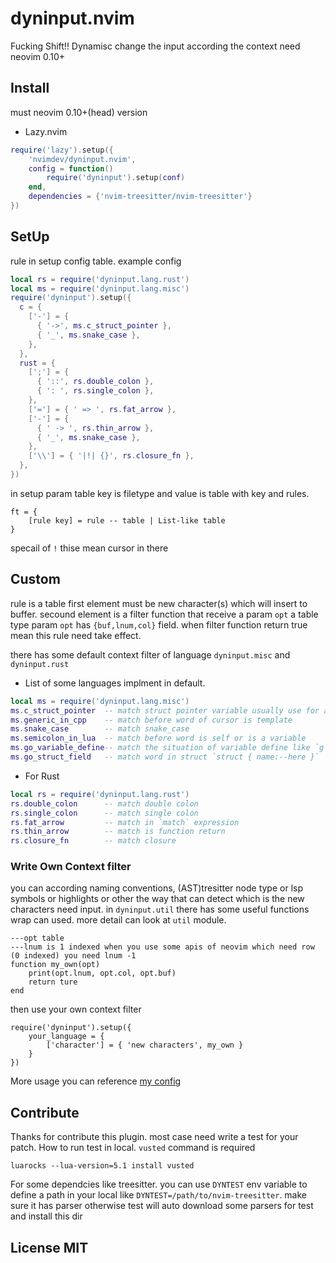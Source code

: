 # dyninput.nvim

Fucking Shift!!
Dynamisc change the input according the context need neovim 0.10+

## Install

must neovim 0.10+(head) version

- Lazy.nvim

```lua
require('lazy').setup({
    'nvimdev/dyninput.nvim',
    config = function()
        require('dyninput').setup(conf)
    end,
    dependencies = {'nvim-treesitter/nvim-treesitter'}
})
```

## SetUp

rule in setup config table. example config

```lua
local rs = require('dyninput.lang.rust')
local ms = require('dyninput.lang.misc')
require('dyninput').setup({
  c = {
    ['-'] = {
      { '->', ms.c_struct_pointer },
      { '_', ms.snake_case },
    },
  },
  rust = {
    [';'] = {
      { '::', rs.double_colon },
      { ': ', rs.single_colon },
    },
    ['='] = { ' => ', rs.fat_arrow },
    ['-'] = {
      { ' -> ', rs.thin_arrow },
      { '_', ms.snake_case },
    },
    ['\\'] = { '|!| {}', rs.closure_fn },
  },
})
```

in setup param table key is filetype and value is table with key and rules.
```
ft = {
    [rule key] = rule -- table | List-like table
}
```
specail of `!` thise mean cursor in there

## Custom

rule is a table first element must be new character(s) which will insert to buffer.
secound element is a filter function that receive a param `opt` a table type param
`opt` has `{buf,lnum,col}` field. when filter function return true mean this rule need
take effect.

there has some default context filter of language `dyninput.misc` and `dyninput.rust`

- List of some languages implment in default.

```lua
local ms = require('dyninput.lang.misc')
ms.c_struct_pointer  -- match struct pointer variable usually use for arrow symbol `&strcut->field`
ms.generic_in_cpp    -- match before word of cursor is template
ms.snake_case        -- match snake_case
ms.semicolon_in_lua  -- match before word is self or is a variable
ms.go_variable_define-- match the situation of variable define like `g :=` `g,x :=`
ms.go_struct_field   -- match word in struct `struct { name:--here }`
```

- For Rust

```lua
local rs = require('dyninput.lang.rust')
rs.double_colon      -- match double colon
rs.single_colon      -- match single colon
rs.fat_arrow         -- match in `match` expression
rs.thin_arrow        -- match is function return
rs.closure_fn        -- match closure
```

### Write Own Context filter

you can according naming conventions, (AST)tresitter node type or lsp symbols or
highlights or other the way that can detect which is the new characters need input.
in `dyninput.util` there has some useful functions wrap can used. more detail can look at `util` module.

```
---opt table
---lnum is 1 indexed when you use some apis of neovim which need row (0 indexed) you need lnum -1
function my_own(opt)
    print(opt.lnum, opt.col, opt.buf)
    return ture
end
```

then use your own context filter

```
require('dyninput').setup({
    your_language = {
        ['character'] = { 'new characters', my_own }
    }
})
```

More usage you can reference [my config](https://github.com/glepnir/nvim/blob/main/lua/modules/tools/config.lua#L35)

## Contribute

Thanks for contribute this plugin. most case need write a test for your patch. How to run test in
local. `vusted` command is required

```
luarocks --lua-version=5.1 install vusted
```

For some dependcies like treesitter. you can use `DYNTEST` env variable to define a path in your
local like `DYNTEST=/path/to/nvim-treesitter`. make sure it has parser otherwise test will auto
download some parsers for test and install this dir

## License MIT
